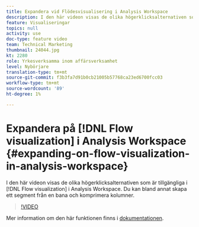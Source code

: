```yaml
---
title: Expandera vid Flödesvisualisering i Analysis Workspace
description: I den här videon visas de olika högerklicksalternativen som är tillgängliga i Flödesvisualiseringen i Analysis Workspace. Du kan bland annat skapa ett segment från en bana och komprimera kolumner.
feature: Visualiseringar
topics: null
activity: use
doc-type: feature video
team: Technical Marketing
thumbnail: 24044.jpg
kt: 2280
role: Yrkesverksamma inom affärsverksamhet
level: Nybörjare
translation-type: tm+mt
source-git-commit: f3b3fa7d91b0cb21005b57768ca23ed6700fcc03
workflow-type: tm+mt
source-wordcount: '89'
ht-degree: 1%

---
```



# Expandera på [!DNL Flow visualization] i Analysis Workspace {#expanding-on-flow-visualization-in-analysis-workspace}

I den här videon visas de olika högerklicksalternativen som är tillgängliga i [!DNL Flow visualization] i Analysis Workspace. Du kan bland annat skapa ett segment från en bana och komprimera kolumner.

>[!VIDEO](https://video.tv.adobe.com/v/24044/?quality=12)

Mer information om den här funktionen finns i [dokumentationen](https://experienceleague.adobe.com/docs/analytics/analyze/analysis-workspace/visualizations/flow/flow.html?lang=en#analysis-workspace).
